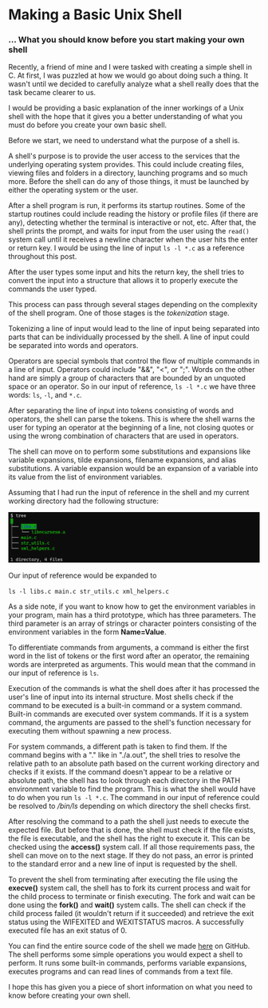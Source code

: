 # Making a Basic Unix Shell

### … What you should know before you start making your own shell


Recently, a friend of mine and I were tasked with creating a simple shell in C. At first, I was puzzled at how we would go about doing such a thing. It wasn't until we decided to carefully analyze what a shell really does that the task became clearer to us.

I would be providing a basic explanation of the inner workings of a Unix shell with the hope that it gives you a better understanding of what you must do before you create your own basic shell.

Before we start, we need to understand what the purpose of a shell is.

A shell's purpose is to provide the user access to the services that the underlying operating system provides. This could include creating files, viewing files and folders in a directory, launching programs and so much more.
Before the shell can do any of those things, it must be launched by either the operating system or the user.

After a shell program is run, it performs its startup routines. Some of the startup routines could include reading the history or profile files (if there are any), detecting whether the terminal is interactive or not, etc. After that, the shell prints the prompt, and waits for input from the user using the `read()` system call until it receives a newline character when the user hits the enter or return key. I would be using the line of input `ls -l *.c` as a reference throughout this post.

After the user types some input and hits the return key, the shell tries to convert the input into a structure that allows it to properly execute the commands the user typed.

This process can pass through several stages depending on the complexity of the shell program. One of those stages is the *tokenization* stage.

Tokenizing a line of input would lead to the line of input being separated into parts that can be individually processed by the shell. A line of input could be separated into words and operators. 

Operators are special symbols that control the flow of multiple commands in a line of input. Operators could include "&&", "<", or ";". Words on the other hand are simply a group of characters that are bounded by an unquoted space or an operator. So in our input of reference, `ls -l *.c` we have three words: `ls`, `-l`, and `*.c`.

After separating the line of input into tokens consisting of words and operators, the shell can parse the tokens. This is where the shell warns the user for typing an operator at the beginning of a line, not closing quotes or using the wrong combination of characters that are used in operators.

The shell can move on to perform some substitutions and expansions like variable expansions, tilde expansions, filename expansions, and alias substitutions. A variable expansion would be an expansion of a variable into its value from the list of environment variables.

Assuming that I had run the input of reference in the shell and my current working directory had the following structure:

<img src="./img-1.png"/>

Our input of reference would be expanded to 

`ls -l libs.c main.c str_utils.c xml_helpers.c`

As a side note, if you want to know how to get the environment variables in your program, main has a third prototype, which has three parameters. The third parameter is an array of strings or character pointers consisting of the environment variables in the form **Name=Value**.

To differentiate commands from arguments, a command is either the first word in the list of tokens or the first word after an operator, the remaining words are interpreted as arguments. This would mean that the command in our input of reference is `ls`.

Execution of the commands is what the shell does after it has processed the user's line of input into its internal structure. Most shells check if the command to be executed is a built-in command or a system command. Built-in commands are executed over system commands. If it is a system command, the arguments are passed to the shell's function necessary for executing them without spawning a new process.

For system commands, a different path is taken to find them. If the command begins with a "." like in "./a.out", the shell tries to resolve the relative path to an absolute path based on the current working directory and checks if it exists. If the command doesn't appear to be a relative or absolute path, the shell has to look through each directory in the PATH environment variable to find the program. This is what the shell would have to do when you run `ls -l *.c`. The command in our input of reference could be resolved to */bin/ls* depending on which directory the shell checks first.

After resolving the command to a path the shell just needs to execute the expected file. But before that is done, the shell must check if the file exists, the file is executable, and the shell has the right to execute it. This can be checked using the **access()** system call. If all those requirements pass, the shell can move on to the next stage. If they do not pass, an error is printed to the standard error and a new line of input is requested by the shell.

To prevent the shell from terminating after executing the file using the **execve()** system call, the shell has to fork its current process and wait for the child process to terminate or finish executing. The fork and wait can be done using the **fork()** and **wait()** system calls. The shell can check if the child process failed (it wouldn't return if it succeeded) and retrieve the exit status using the WIFEXITED and WEXITSTATUS macros. A successfully executed file has an exit status of 0.

You can find the entire source code of the shell we made [here](https://medium.com/r/?url=https%3A%2F%2Fgithub.com%2FElmahdi1962%2Fsimple_shell) on GitHub. The shell performs some simple operations you would expect a shell to perform. It runs some built-in commands, performs variable expansions, executes programs and can read lines of commands from a text file.

I hope this has given you a piece of short information on what you need to know before creating your own shell.
